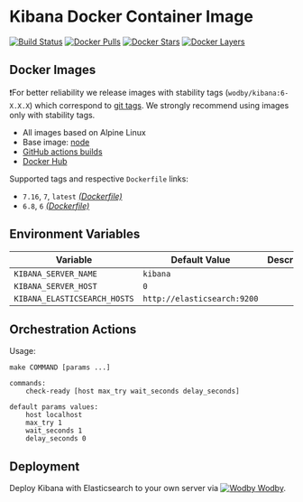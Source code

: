 # Kibana Docker Container Image

[![Build Status](https://github.com/wodby/kibana/workflows/Build%20docker%20image/badge.svg)](https://github.com/wodby/kibana/actions)
[![Docker Pulls](https://img.shields.io/docker/pulls/wodby/kibana.svg)](https://hub.docker.com/r/wodby/kibana)
[![Docker Stars](https://img.shields.io/docker/stars/wodby/kibana.svg)](https://hub.docker.com/r/wodby/kibana)
[![Docker Layers](https://images.microbadger.com/badges/image/wodby/kibana.svg)](https://microbadger.com/images/wodby/kibana)

## Docker Images

❗For better reliability we release images with stability tags (`wodby/kibana:6-X.X.X`) which correspond to [git tags](https://github.com/wodby/kibana/releases). We strongly recommend using images only with stability tags. 

- All images based on Alpine Linux
- Base image: [node](https://hub.docker.com/_/node)
- [GitHub actions builds](https://github.com/wodby/kibana/actions) 
- [Docker Hub](https://hub.docker.com/r/wodby/kibana)

Supported tags and respective `Dockerfile` links:

- `7.16`, `7`, `latest` [_(Dockerfile)_](https://github.com/wodby/kibana/tree/master/Dockerfile)
- `6.8`, `6` [_(Dockerfile)_](https://github.com/wodby/kibana/tree/master/Dockerfile)

## Environment Variables

| Variable                     | Default Value               | Description |
| ---------------------------- | --------------------------- | ----------- |
| `KIBANA_SERVER_NAME`         | `kibana`                    |             |
| `KIBANA_SERVER_HOST`         | `0`                         |             |
| `KIBANA_ELASTICSEARCH_HOSTS` | `http://elasticsearch:9200` |             |

## Orchestration Actions

Usage:
```
make COMMAND [params ...]
 
commands:
    check-ready [host max_try wait_seconds delay_seconds]
 
default params values:
    host localhost
    max_try 1
    wait_seconds 1
    delay_seconds 0
```

## Deployment

Deploy Kibana with Elasticsearch to your own server via [![Wodby](https://www.google.com/s2/favicons?domain=wodby.com) Wodby](https://wodby.com/stacks/elasticsearch).

